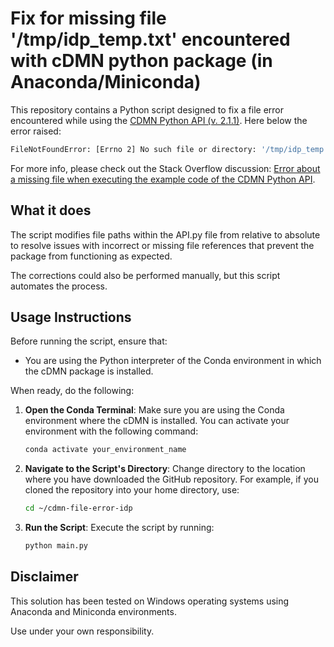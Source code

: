 # Fix for missing file '/tmp/idp_temp.txt' encountered with cDMN python package (in Anaconda/Miniconda)

This repository contains a Python script designed to fix a file error encountered while using the [CDMN Python API (v. 2.1.1)](https://pypi.org/project/cdmn/2.1.1/).
Here below the error raised:
```bash
FileNotFoundError: [Errno 2] No such file or directory: '/tmp/idp_temp.txt'
```

For more info, please check out the Stack Overflow discussion: [Error about a missing file when executing the example code of the CDMN Python API](https://stackoverflow.com/questions/76258652/error-about-a-missing-file-when-excecuting-the-example-code-of-the-cdmn-python-m).

## What it does

The script modifies file paths within the API.py file from relative to absolute to resolve issues with incorrect or missing file references that prevent the package from functioning as expected.

The corrections could also be performed manually, but this script automates the process.

## Usage Instructions

Before running the script, ensure that:
- You are using the Python interpreter of the Conda environment in which the cDMN package is installed.

When ready, do the following:
1. **Open the Conda Terminal**: Make sure you are using the Conda environment where the cDMN is installed. You can activate your environment with the following command:
   ```bash
   conda activate your_environment_name
   ```
3. **Navigate to the Script's Directory**: Change directory to the location where you have downloaded the GitHub repository. For example, if you cloned the repository into your home directory, use:
   ```bash
   cd ~/cdmn-file-error-idp
   ```
4. **Run the Script**: Execute the script by running:
   ```bash
   python main.py
   ```

## Disclaimer

This solution has been tested on Windows operating systems using Anaconda and Miniconda environments.

Use under your own responsibility.
